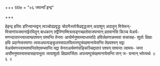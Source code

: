 +++
title = "०६ जघन्वाँ इन्द्र"

+++

हेइन्द्र हरिवः हरिभ्यान्तद्वन् त्वञ्चोदप्रवृद्धः चोदनैःस्तोत्रैःप्रवृद्धःसन् अदाशून् अदातॄन् मित्रेरून्- मित्राणांयजमानांईरयितॄन् बाधकान् तद्वैरिणाम्मित्रत्वङ्गच्छतोवाजघन्वान् हतवानसि किञ्च येअर्य- मणन्दातारन्त्वात्वाम्प्रपश्यन् पश्यन्ति तेनराः आयोर्मनुष्यस्याध्वर्य्वादेः हविर्लक्षणान्नस्यवा सचासह- शूर्ताः क्षिप्राः हविः प्रदानेत्वरमाणाः त्वयाअपत्यङ्कुलस्यपालयितारम्पुत्रंवहमानायेसन्ति तेप्रपश्यन् यद्वा येअर्यमणन्त्वाम्पश्यन्तितेएवम्भवन्ति यद्वा येनराअर्यमणंयङ्किञ्चिद्दातारं पश्यन् पश्यन्तः त्वामय- जन्त अर्योमनुष्यस्यसचासहायभूताः त्वयाशुर्ताः क्षिप्रावर्जिताः अपत्यम्पुत्रंवहमानायेसन्ति तान् ज- घन्वान् भवेत्यर्थः ॥ ६ ॥